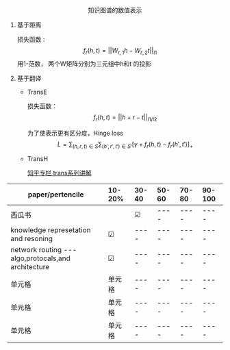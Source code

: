 <!--
 * @Author: your name
 * @Date: 2020-07-01 17:32:58
 * @LastEditTime: 2020-07-16 09:25:09
 * @LastEditors: Please set LastEditors
 * @Description: In User Settings Edit
 * @FilePath: \Ten000hours.github.io\_posts\2020-07-01-logbook2.md
--> 

<center>知识图谱的数值表示</center>

1. 基于距离
   
   
   损失函数 : 
   $$ f_r(h,t)=|| W_{r,1}h-W_{r,2}t||_{l1} $$
   用1-范数， 两个W矩阵分别为三元组中h和t 的投影


2. 基于翻译
    
    - TransE

        损失函数：
        $$ f_r(h,t)=|| h+r-t||_{l1/l2} $$ 
        
        为了使表示更有区分度，Hinge loss
        $$ L=\sum_{(h,r,t)\in S}\sum_{(h',r',t')\in S'}[\gamma + f_r(h,t)- f_r(h',t')]_+ $$

    - TransH

        [知乎专栏 trans系列讲解](https://zhuanlan.zhihu.com/p/32993044)

        


|  paper/pertencile   | 10-20%  | 30-40   | 50-60  | 70-80   | 90-100  |
|  ----  | :----  |  :----  | :----  |:----  | :----  |
|  西瓜书 |  |  &#9745;  | ----  |----  | ----  |
| knowledge represetation and resoning  |  &#9745;  |  ----  | ----  |----  | ----  |
| network routing --- algo,protocals,and architecture  |  &#9745;  |  ----  | ----  |----  | ----  |
| 单元格  | 单元格 |  ----  | ----  |----  | ----  |
| 单元格  | 单元格 |  ----  | ----  |----  | ----  |
| 单元格  | 单元格 |  ----  | ----  |----  | ----  |
    


